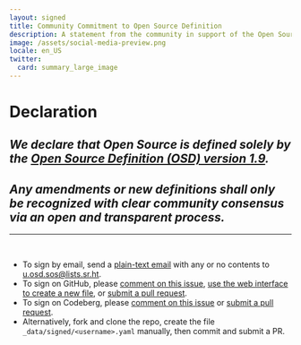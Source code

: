 ```yaml
---
layout: signed
title: Community Commitment to Open Source Definition
description: A statement from the community in support of the Open Source Definition (OSD) version 1.9
image: /assets/social-media-preview.png
locale: en_US
twitter:
  card: summary_large_image
---
```


# **Declaration**

## *We declare that Open Source is defined solely by the [Open Source Definition (OSD) version 1.9](https://opensourcedefinition.org/).*

## *Any amendments or new definitions shall only be recognized with clear community consensus via an open and transparent process.*

---
<br>

- To sign by email, send a [plain-text email](https://useplaintext.email/) with any or no contents to [u.osd.sos@lists.sr.ht](mailto:u.osd.sos@lists.sr.ht).
- To sign on GitHub, please [comment on this issue](https://github.com/OpenSourceDefinition/sos/issues/1), [use the web interface to create a new file](https://github.com/OpenSourceDefinition/sos/new/main/_data/signed), or [submit a pull request](https://github.com/OpenSourceDefinition/sos/pulls).
- To sign on Codeberg, please [comment on this issue](https://codeberg.org/osd/sos/issues/1) or [submit a pull request](https://codeberg.org/osd/sos/pulls).
- Alternatively, fork and clone the repo, create the file `_data/signed/<username>.yaml` manually, then commit and submit a PR.
